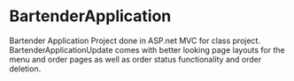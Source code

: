 # BartenderApplication
Bartender Application Project done in ASP.net MVC for class project.
BartenderApplicationUpdate comes with better looking page layouts for the menu and order pages as well as order status functionality and order deletion.

